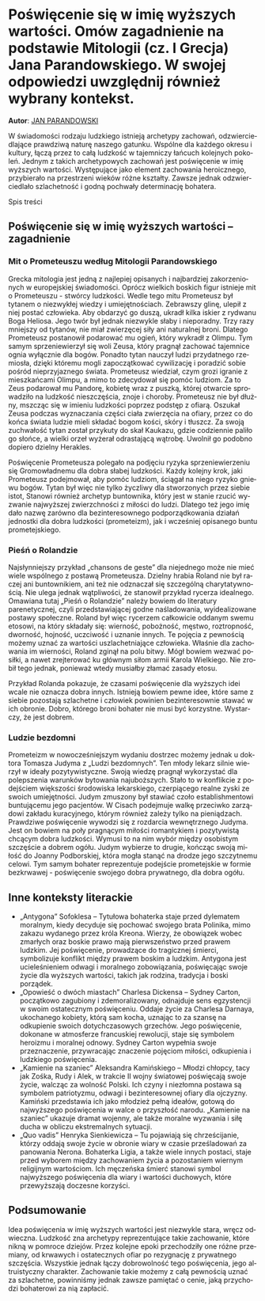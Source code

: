 # Poświęcenie się w imię wyższych wartości. Omów zagadnienie na podstawie Mitologii (cz. I Grecja) Jana Parandowskiego. W swojej odpowiedzi uwzględnij również wybrany kontekst.

**Autor**: [JAN PARANDOWSKI](https://poezja.org/wz/Jan_Parandowski/)

W świa­do­mo­ści ro­dza­ju ludz­kie­go ist­nie­ją ar­che­ty­py za­cho­wań, od­zwier­cie­dla­ją­ce praw­dzi­wą na­tu­rę na­sze­go ga­tun­ku. Wspól­ne dla każ­de­go okre­su i kul­tu­ry, łą­czą przez to całą ludz­kość w ta­jem­ni­czy łań­cuch ko­lej­nych po­ko­leń. Jed­nym z ta­kich ar­che­ty­po­wych za­cho­wań jest po­świę­ce­nie w imię wyż­szych war­to­ści. Wy­stę­pu­ją­ce jako ele­ment za­cho­wa­nia he­ro­icz­ne­go, przy­bie­ra­ło na prze­strze­ni wie­ków róż­ne kształ­ty. Za­wsze jed­nak od­zwier­cie­dla­ło szla­chet­ność i god­ną po­chwa­ły de­ter­mi­na­cję bo­ha­te­ra.

Spis treści



## Poświęcenie się w imię wyższych wartości – zagadnienie

### Mit o Prometeuszu według Mitologii Parandowskiego

Grec­ka mi­to­lo­gia jest jed­ną z naj­le­piej opi­sa­nych i naj­bar­dziej za­ko­rze­nio­nych w eu­ro­pej­skiej świa­do­mo­ści. Oprócz wiel­kich bo­skich fi­gur ist­nie­je mit o Prometeuszu - stwórcy ludzkości. We­dle tego mitu Pro­me­te­usz był tytanem o niezwykłej wiedzy i umiejętnościach. Ze­braw­szy gli­nę, ule­pił z niej po­stać czło­wie­ka. Aby ob­da­rzyć go du­szą, ukradł kilka iskier z rydwanu Boga Heliosa. Jego twór był jed­nak nie­zwy­kle sła­by i nie­po­rad­ny. Trzy razy mniej­szy od ty­ta­nów, nie miał zwie­rzę­cej siły ani na­tu­ral­nej bro­ni. Dla­te­go Prometeusz postanowił podarować mu ogień, który wykradł z Olimpu. Tym sa­mym sprze­nie­wie­rzył się woli Zeu­sa, któ­ry pra­gnął za­cho­wać ta­jem­ni­ce ognia wy­łącz­nie dla bo­gów. Po­nad­to ty­tan na­uczył lu­dzi przy­dat­ne­go rze­mio­sła, dzię­ki któ­re­mu mo­gli za­po­cząt­ko­wać cy­wi­li­za­cję i po­ra­dzić so­bie po­śród nie­przy­ja­zne­go świa­ta. Pro­me­te­usz wie­dział, czym gro­zi igra­nie z miesz­kań­ca­mi Olim­pu, a mimo to zde­cy­do­wał się po­móc lu­dziom. Za to Zeus po­da­ro­wał mu Pan­do­rę, ko­bie­tę wraz z pusz­ką, któ­rej otwar­cie spro­wa­dzi­ło na ludz­kość nie­szczę­ścia, zno­je i cho­ro­by. Prometeusz nie był dłuż­ny, msz­cząc się w imie­niu ludz­ko­ści po­przez pod­stęp z ofia­rą. Oszukał Zeusa pod­czas wy­zna­cza­nia czę­ści cia­ła zwie­rzę­cia na ofia­ry, przez co do koń­ca świa­ta lu­dzie mie­li skła­dać bo­gom ko­ści, skó­ry i tłuszcz. Za swoją zuchwałość tytan został przykuty do skał Kaukazu, gdzie co­dzien­nie pa­li­ło go słoń­ce, a wiel­ki orzeł wy­że­rał od­ra­sta­ją­cą wą­tro­bę. Uwol­nił go po­dob­no do­pie­ro dziel­ny He­ra­kles.

Po­świę­ce­nie Pro­me­te­usza po­le­ga­ło na pod­ję­ciu ry­zy­ka sprzeniewierzeniu się Gromowładnemu dla dobra słabej ludzkości. Każ­dy ko­lej­ny krok, jaki Pro­me­te­usz po­dej­mo­wał, aby po­móc lu­dziom, ścią­gał na nie­go ry­zy­ko gnie­wu bo­gów. Ty­tan był więc nie tyl­ko życz­li­wy dla stwo­rzo­nych przez sie­bie istot, Sta­no­wi rów­nież ar­che­typ bun­tow­ni­ka, któ­ry jest w sta­nie rzu­cić wy­zwa­nie naj­wyż­szej zwierzch­no­ści z mi­ło­ści do lu­dzi. Dla­te­go też jego imię dało na­zwę za­rów­no dla bezinteresownego podporządkowania działań jednostki dla dobra ludzkości (prometeizm), jak i wcze­śniej opi­sa­ne­go buntu prometejskiego.



### Pieśń o Rolandzie

Naj­słyn­niej­szy przy­kład „chan­sons de ge­ste” dla nie­jed­ne­go może nie mieć wie­le wspól­ne­go z po­sta­wą Pro­me­te­usza. Dziel­ny hra­bia Ro­land nie był ra­czej ani bun­tow­ni­kiem, ani też nie od­zna­czał się szcze­gól­ną cha­ry­ta­tyw­no­ścią. Nie ule­ga jed­nak wąt­pli­wo­ści, że stanowił przykład rycerza idealnego. Oma­wia­na tu­taj „Pieśń o Ro­lan­dzie” na­le­ży bo­wiem do literatury parenetycznej, czy­li przed­sta­wia­ją­cej god­ne na­śla­do­wa­nia, wy­ide­ali­zo­wa­ne po­sta­wy spo­łecz­ne. Ro­land był więc ry­ce­rzem cał­ko­wi­cie od­da­nym swe­mu eto­so­wi, na któ­ry skła­da­ły się: wierność, pobożność, męstwo, roztropność, dworność, hojność, uczciwość i uznanie innych. Te po­ję­cia z pew­no­ścią mo­że­my uznać za wartości uszlachetniające człowieka. Wła­śnie dla za­cho­wa­nia im wier­no­ści, Roland zginął na polu bitwy. Mógł bo­wiem we­zwać po­sił­ki, a na­wet zrej­te­ro­wać ku głów­nym si­łom ar­mii Ka­ro­la Wiel­kie­go. Nie zro­bił tego jed­nak, po­nie­waż wte­dy mu­siał­by zła­mać za­sa­dy eto­su.

Przy­kład Rolanda po­ka­zu­je, że cza­sa­mi po­świę­ce­nie dla wyż­szych idei wca­le nie ozna­cza do­bra in­nych. Ist­nie­ją bo­wiem pew­ne idee, któ­re same z sie­bie po­zo­sta­ją szla­chet­ne i czło­wiek po­wi­nien bez­in­te­re­sow­nie sta­wać w ich obro­nie. Do­bro, któ­re­go bro­ni bo­ha­ter nie musi być ko­rzyst­ne. Wy­star­czy, że jest do­brem.



### Ludzie bezdomni

Pro­me­te­izm w no­wo­cze­śniej­szym wy­da­niu do­strzec mo­że­my jed­nak u dok­to­ra Tomasza Judyma z „Lu­dzi bez­dom­nych”. Ten mło­dy le­karz sil­nie wie­rzył w ide­ały po­zy­ty­wi­stycz­ne. Swo­ją wie­dzę pra­gnął wy­ko­rzy­stać dla polepszenia warunków bytowania najuboższych. Sta­ło to w kon­flik­cie z po­dej­ściem więk­szo­ści śro­do­wi­ska le­kar­skie­go, czer­pią­ce­go re­al­ne zy­ski ze swo­ich umie­jęt­no­ści. Ju­dym zmuszony był stawiać czoło establishmentowi buntującemu jego pacjentów. W Ci­sach po­dej­mu­je wal­kę prze­ciw­ko za­rzą­do­wi za­kła­du ku­ra­cyj­ne­go, któ­rym rów­nież za­le­ży tyl­ko na pie­nią­dzach. Praw­dzi­we po­świę­ce­nie wy­wo­dzi się z rozdarcia wewnętrznego Judyma. Jest on bo­wiem na poły pra­gną­cym mi­ło­ści ro­man­ty­kiem i po­zy­ty­wi­stą chcą­cym do­bra ludz­ko­ści. Wy­mu­si to na nim wy­bór mię­dzy oso­bi­stym szczę­ście a do­brem ogó­łu. Ju­dym wy­bie­rze to dru­gie, koń­cząc swo­ją mi­łość do Joanny Podborskiej, któ­ra mo­gła sta­nąć na dro­dze jego szczyt­ne­mu ce­lo­wi. Tym sa­mym bo­ha­ter re­pre­zen­tu­je podejście prometejskie w formie bezkrwawej - po­świę­ce­nie swo­je­go do­bra pry­wat­ne­go, dla do­bra ogó­łu.

## Inne konteksty literackie

- „Antygona” Sofoklesa – Tytułowa bohaterka staje przed dylematem moralnym, kiedy decyduje się pochować swojego brata Polinika, mimo zakazu wydanego przez króla Kreona. Wierzy, że obowiązek wobec zmarłych oraz boskie prawo mają pierwszeństwo przed prawem ludzkim. Jej poświęcenie, prowadzące do tragicznej śmierci, symbolizuje konflikt między prawem boskim a ludzkim. Antygona jest ucieleśnieniem odwagi i moralnego zobowiązania, poświęcając swoje życie dla wyższych wartości, takich jak rodzina, tradycja i boski porządek.
- „Opowieść o dwóch miastach” Charlesa Dickensa – Sydney Carton, początkowo zagubiony i zdemoralizowany, odnajduje sens egzystencji w swoim ostatecznym poświęceniu. Oddaje życie za Charlesa Darnaya, ukochanego kobiety, którą sam kocha, uznając to za szansę na odkupienie swoich dotychczasowych grzechów. Jego poświęcenie, dokonane w atmosferze francuskiej rewolucji, staje się symbolem heroizmu i moralnej odnowy. Sydney Carton wypełnia swoje przeznaczenie, przywracając znaczenie pojęciom miłości, odkupienia i ludzkiego poświęcenia.
- „Kamienie na szaniec” Aleksandra Kamińskiego – Młodzi chłopcy, tacy jak Zośka, Rudy i Alek, w trakcie II wojny światowej poświęcają swoje życie, walcząc za wolność Polski. Ich czyny i niezłomna postawa są symbolem patriotyzmu, odwagi i bezinteresownej ofiary dla ojczyzny. Kamiński przedstawia ich jako młodzież pełną ideałów, gotową do najwyższego poświęcenia w walce o przyszłość narodu. „Kamienie na szaniec” ukazuje dramat wojenny, ale także moralne wyzwania i siłę ducha w obliczu ekstremalnych sytuacji.
- „Quo vadis” Henryka Sienkiewicza – Tu pojawiają się chrześcijanie, którzy oddają swoje życie w obronie wiary w czasie prześladowań za panowania Nerona. Bohaterka Ligia, a także wiele innych postaci, staje przed wyborem między zachowaniem życia a pozostaniem wiernym religijnym wartościom. Ich męczeńska śmierć stanowi symbol najwyższego poświęcenia dla wiary i wartości duchowych, które przewyższają doczesne korzyści.

## Podsumowanie

Idea po­świę­ce­nia w imię wyż­szych war­to­ści jest nie­zwy­kle sta­ra, wręcz od­wiecz­na. Ludz­kość zna ar­che­ty­py re­pre­zen­tu­ją­ce ta­kie za­cho­wa­nie, któ­re nik­ną w po­mro­ce dzie­jów. Przez ko­lej­ne epo­ki prze­cho­dzi­ły one róż­ne prze­mia­ny, od krwa­wych i osta­tecz­nych ofiar po re­zy­gna­cję z pry­wat­ne­go szczę­ścia. Wszyst­kie jed­nak łą­czy do­bro­wol­ność tego po­świę­ce­nia, jego al­tru­istycz­ny cha­rak­ter. Za­cho­wa­nie ta­kie mo­że­my z całą pew­no­ścią uznać za szla­chet­ne, po­win­ni­śmy jed­nak za­wsze pa­mię­tać o ce­nie, jaką przy­cho­dzi bo­ha­te­ro­wi za nią za­pła­cić.

